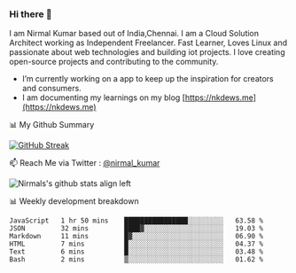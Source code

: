 ### Hi there 👋

 I am Nirmal Kumar based out of India,Chennai. I am a Cloud Solution Architect working as Independent Freelancer. Fast Learner, Loves Linux and passionate about web technologies and building iot projects. I love creating open-source projects and contributing to the community.

- I’m currently working on a app to keep up the inspiration for creators and consumers.
- I am documenting my learnings on my blog [https://nkdews.me](https://nkdews.me)


📊 My Github Summary

[![GitHub Streak](https://github-readme-streak-stats.herokuapp.com?user=nk-gears&theme=dark&hide_border=true&date_format=M%20j%5B%2C%20Y%5D)](https://git.io/streak-stats)


📫 Reach Me via  Twitter : [@nirmal_kumar](https://twitter.com/nirmal_kumar)

![Nirmals's github stats align left](https://github-readme-stats.vercel.app/api?username=nk-gears&show_icons=true)


📊 Weekly development breakdown

<!--START_SECTION:waka-->

```text
JavaScript   1 hr 50 mins    ████████████████░░░░░░░░░   63.58 %
JSON         32 mins         ████▓░░░░░░░░░░░░░░░░░░░░   19.03 %
Markdown     11 mins         █▓░░░░░░░░░░░░░░░░░░░░░░░   06.90 %
HTML         7 mins          █░░░░░░░░░░░░░░░░░░░░░░░░   04.37 %
Text         6 mins          █░░░░░░░░░░░░░░░░░░░░░░░░   03.48 %
Bash         2 mins          ▒░░░░░░░░░░░░░░░░░░░░░░░░   01.62 %
```

<!--END_SECTION:waka-->


